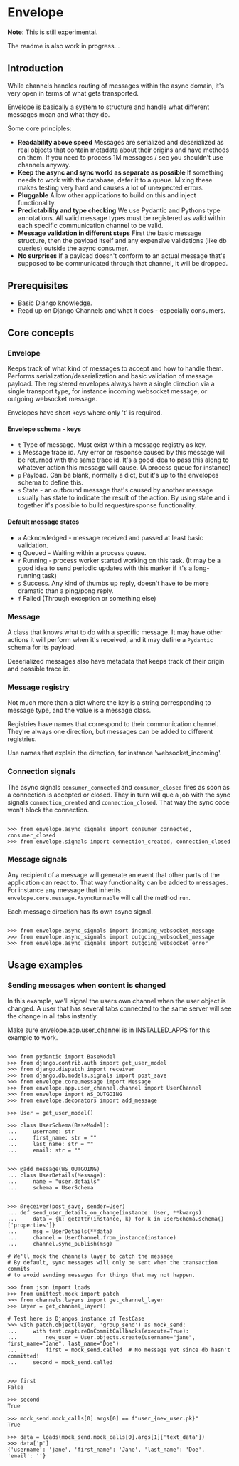 # Envelope

**Note**: This is still experimental.

The readme is also work in progress...

## Introduction

While channels handles routing of messages within the async domain,
it's very open in terms of what gets transported.

Envelope is basically a system to structure and handle what different
messages mean and what they do.

Some core principles:

- **Readability above speed**
  Messages are serialized and deserialized as real objects that
  contain metadata about their origins and have methods on them.
  If you need to process 1M messages / sec you
  shouldn't use channels anyway.
- **Keep the async and sync world as separate as possible**
  If something needs to work with the database, defer it to a queue.
  Mixing these makes testing very hard and causes a lot of
  unexpected errors.
- **Pluggable**
  Allow other applications to build on this and inject functionality.
- **Predictability and type checking**
  We use Pydantic and Pythons type annotations. All valid message
  types must be registered as valid within each specific communication
  channel to be valid.
- **Message validation in different steps**
  First the basic message structure, then the payload itself
  and any expensive validations (like db queries) outside the async consumer.
- **No surprises**
  If a payload doesn't conform to an actual message
  that's supposed to be communicated through that channel, 
  it will be dropped.

## Prerequisites

* Basic Django knowledge.
* Read up on Django Channels and what it does - especially consumers.

## Core concepts

### Envelope

Keeps track of what kind of messages to accept and how to handle them.
Performs serialization/deserialization and basic validation of message
payload. The registered envelopes always have a single direction via a single transport type,
for instance incoming websocket message, or outgoing websocket message.

Envelopes have short keys where only 't' is required.

#### Envelope schema - keys

* `t`  Type of message. Must exist within a message registry as key.
* `i`  Message trace id. Any error or response caused by 
  this message will be returned with the same trace id. It's a good idea 
  to pass this along to whatever action this message will cause. (A process queue for instance)
* `p`  Payload. Can be blank, normally a dict, but it's up to the envelopes
  schema to define this.
* `s`  State - an outbound message that's caused by another message 
  usually has state to indicate the result of the action. By using state
  and `i` together it's possible to build request/response functionality.

#### Default message states

* `a`  Acknowledged - message received and passed at least basic validation.
* `q`  Queued - Waiting within a process queue.
* `r`  Running - process worker started working on this task. 
  (It may be a good idea to send periodic updates with this marker if it's a long-running task)
* `s`  Success. Any kind of thumbs up reply, 
  doesn't have to be more dramatic than a ping/pong reply.
* `f`  Failed (Through exception or something else)

### Message

A class that knows what to do with a specific message. It may have
other actions it will perform when it's received, and it may define
a `Pydantic` schema for its payload.

Deserialized messages also have metadata that keeps track of their origin
and possible trace id.

### Message registry

Not much more than a dict where the key is a string corresponding to message
type, and the value is a message class.

Registries have names that correspond to their communication channel.
They're always one direction, but messages can be added to 
different registries.

Use names that explain the direction, for instance 'websocket_incoming'.

### Connection signals

The async signals `consumer_connected` and `consumer_closed` fires as soon as a connection
is accepted or closed. They in turn will que a job with the sync signals 
`connection_created` and `connection_closed`. That way the sync code won't block the connection.

```doctest

>>> from envelope.async_signals import consumer_connected, consumer_closed
>>> from envelope.signals import connection_created, connection_closed

```

### Message signals

Any recipient of a message will generate an event that other parts of the application can react to.
That way functionality can be added to messages. For instance any message that inherits
`envelope.core.message.AsyncRunnable` will call the method `run`.

Each message direction has its own async signal.


```doctest

>>> from envelope.async_signals import incoming_websocket_message
>>> from envelope.async_signals import outgoing_websocket_message
>>> from envelope.async_signals import outgoing_websocket_error

```


## Usage examples

### Sending messages when content is changed

In this example, we'll signal the users own channel when the user object is changed.
A user that has several tabs connected to the same server will see the change in all tabs instantly.

Make sure envelope.app.user_channel is in INSTALLED_APPS for this example to work.

```doctest

>>> from pydantic import BaseModel
>>> from django.contrib.auth import get_user_model
>>> from django.dispatch import receiver
>>> from django.db.models.signals import post_save
>>> from envelope.core.message import Message
>>> from envelope.app.user_channel.channel import UserChannel
>>> from envelope import WS_OUTGOING
>>> from envelope.decorators import add_message
    
>>> User = get_user_model()
    
>>> class UserSchema(BaseModel):
...     username: str
...     first_name: str = ""
...     last_name: str = ""
...     email: str = ""
    
    
>>> @add_message(WS_OUTGOING)
... class UserDetails(Message):
...     name = "user.details"
...     schema = UserSchema
    
    
>>> @receiver(post_save, sender=User)
... def send_user_details_on_change(instance: User, **kwargs):
...     data = {k: getattr(instance, k) for k in UserSchema.schema()['properties']}
...     msg = UserDetails(**data)
...     channel = UserChannel.from_instance(instance)
...     channel.sync_publish(msg)
    
# We'll mock the channels layer to catch the message
# By default, sync messages will only be sent when the transaction commits
# to avoid sending messages for things that may not happen.

>>> from json import loads
>>> from unittest.mock import patch
>>> from channels.layers import get_channel_layer
>>> layer = get_channel_layer()

# Test here is Djangos instance of TestCase
>>> with patch.object(layer, 'group_send') as mock_send:
...     with test.captureOnCommitCallbacks(execute=True):
...         new_user = User.objects.create(username="jane", first_name="Jane", last_name="Doe")
...         first = mock_send.called  # No message yet since db hasn't committed!
...     second = mock_send.called


>>> first
False

>>> second
True

>>> mock_send.mock_calls[0].args[0] == f"user_{new_user.pk}"
True

>>> data = loads(mock_send.mock_calls[0].args[1]['text_data'])
>>> data['p']
{'username': 'jane', 'first_name': 'Jane', 'last_name': 'Doe', 'email': ''}

```
